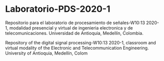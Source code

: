 # Laboratorio-PDS-2020-1

Repositorio para el laboratorio de procesamiento de señales-W10:13 2020-1, modalidad presencial y virtual de ingenieria electronica y de telecomunicaciones.
Universidad de Antioquia, Medellín, Colombia.

Repository of the digital signal processing-W10:13 2020-1, classroom and virtual modality of the Electronic and Telecommunication Engineering. 
University of Antioquia, Medellín, Colom
